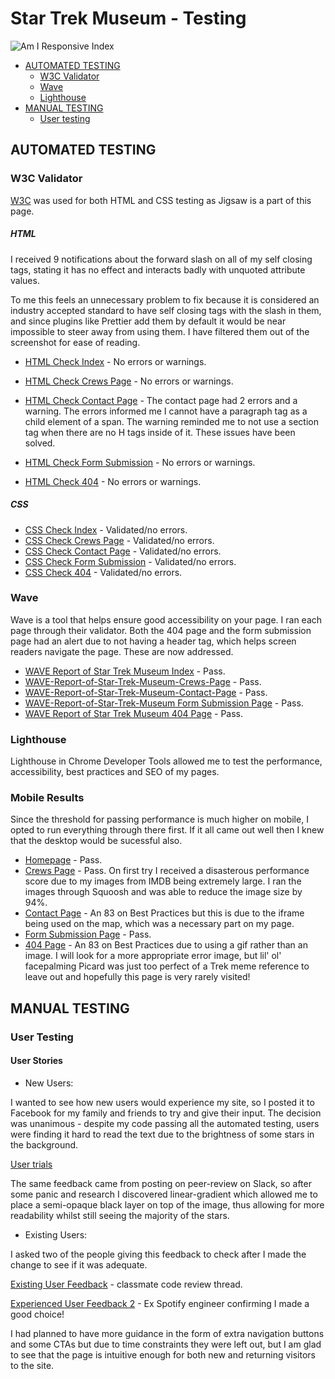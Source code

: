 # Star Trek Museum -  Testing

![Am I Responsive Index](https://github.com/emmy-codes/Star-Trek-Museum/assets/70635859/f6d9256b-dc20-49c0-b1ef-da1b785a9987)

* [AUTOMATED TESTING](#automated-testing)
  * [W3C Validator](#w3c-validator)
  * [Wave](#wave)
  * [Lighthouse](#lighthouse)
* [MANUAL TESTING](#manual-testing)
  * [User testing](#user-testing)

## AUTOMATED TESTING

### W3C Validator

[W3C](https://validator.w3.org/) was used for both HTML and CSS testing as Jigsaw is a part of this page. 

##### HTML

I received 9 notifications about the forward slash on all of my self closing tags, stating it has no effect and interacts badly with unquoted attribute values.

To me this feels an unnecessary problem to fix because it is considered an industry accepted standard to have self closing tags with the slash in them, and since plugins like Prettier add them by default it would be near impossible to steer away from using them. I have filtered them out of the screenshot for ease of reading.

* [HTML Check Index](https://github.com/emmy-codes/Star-Trek-Museum/assets/70635859/09561864-8773-4016-ba10-ee5bff22ff99) - No errors or warnings.
* [HTML Check Crews Page](https://github.com/emmy-codes/Star-Trek-Museum/assets/70635859/bfdc27f6-e838-4b06-ae02-04c915444be8) - No errors or warnings.

* [HTML Check Contact Page](https://github.com/emmy-codes/Star-Trek-Museum/assets/70635859/e14128ad-2d1f-416c-a2ba-cb7a2116fe89) - The contact page had 2 errors and a warning. 
  The errors informed me I cannot have a paragraph tag as a child element of a span. The warning reminded me to not use a section tag when there are no H tags inside of it. These issues have been solved.
  
  
* [HTML Check Form Submission](https://github.com/emmy-codes/Star-Trek-Museum/assets/70635859/9f7be74c-1eb7-4e5e-b202-1879a81a4531) - No errors or warnings.
* [HTML Check 404](https://github.com/emmy-codes/Star-Trek-Museum/assets/70635859/8b5094a7-77ca-4247-bca9-7eb50d3a2f05) - No errors or warnings.
  
##### CSS
  
* [CSS Check Index](https://github.com/emmy-codes/Star-Trek-Museum/assets/70635859/fe8e2a48-0241-4060-ae26-3ac3d5aa718b) - Validated/no errors.
* [CSS Check Crews Page](https://github.com/emmy-codes/Star-Trek-Museum/assets/70635859/3ce4e8b8-c04b-4028-820f-22f2559e431b) - Validated/no errors.
* [CSS Check Contact Page](https://github.com/emmy-codes/Star-Trek-Museum/assets/70635859/6c25a5d4-eec7-4161-9e9f-f6a124d7c9e9) - Validated/no errors.
* [CSS Check Form Submission](https://github.com/emmy-codes/Star-Trek-Museum/assets/70635859/29bf1cc1-eba5-4f07-ab9b-423d4582ab09) - Validated/no errors.
* [CSS Check 404](https://github.com/emmy-codes/Star-Trek-Museum/assets/70635859/1cacffaa-aae5-4f98-84d8-c03dfda176cb) - Validated/no errors.

### Wave

Wave is a tool that helps ensure good accessibility on your page. I ran each page through their validator. 
Both the 404 page and the form submission page had an alert due to not having a header tag, which helps screen readers navigate the page. These are now addressed.

* [WAVE Report of Star Trek Museum Index](https://github.com/emmy-codes/Star-Trek-Museum/assets/70635859/f76a0b08-6e11-4784-9992-ad20dd57a1e5) - Pass.
* [WAVE-Report-of-Star-Trek-Museum-Crews-Page](https://github.com/emmy-codes/Star-Trek-Museum/assets/70635859/c13d94dd-f6c4-456d-956a-08e79fa98fc4) - Pass.
* [WAVE-Report-of-Star-Trek-Museum-Contact-Page](https://github.com/emmy-codes/Star-Trek-Museum/assets/70635859/65156e43-a5a3-434d-adf2-02b62bee5bc4) - Pass.
* [WAVE-Report-of-Star-Trek-Museum Form Submission Page](https://github.com/emmy-codes/Star-Trek-Museum/assets/70635859/d41bb1b5-5d4e-40d9-b9fb-7e31e0717f33) - Pass.
* [WAVE Report of Star Trek Museum 404 Page](https://github.com/emmy-codes/Star-Trek-Museum/assets/70635859/8350d314-9171-4a73-a951-1859c12fa365) - Pass.


### Lighthouse

Lighthouse in Chrome Developer Tools allowed me to test the performance, accessibility, best practices and SEO of my pages.

### Mobile Results

Since the threshold for passing performance is much higher on mobile, I opted to run everything through there first. If it all came out well then I knew that the desktop would be sucessful also.

* [Homepage](https://github.com/emmy-codes/Star-Trek-Museum/assets/70635859/dac80a5f-912a-493a-98e2-c94f4388c6a5) - Pass.
* [Crews Page](https://github.com/emmy-codes/Star-Trek-Museum/assets/70635859/af2d315b-2557-456a-b3c8-0df854d70b73) - Pass. On first try I received a disasterous performance score due to my images from IMDB being extremely large. I ran the images through Squoosh and was able to reduce the image size by 94%.
* [Contact Page](https://github.com/emmy-codes/Star-Trek-Museum/assets/70635859/c52db375-ef1d-4eb4-8090-acc3772377ff) - An 83 on Best Practices but this is due to the iframe being used on the map, which was a necessary part on my page.
* [Form Submission Page](https://github.com/emmy-codes/Star-Trek-Museum/assets/70635859/fe820606-2a53-421b-8b75-49cd23a4dc79) - Pass.
* [404 Page](https://github.com/emmy-codes/Star-Trek-Museum/assets/70635859/84b7c45c-fde0-443a-b0a7-e673e3474c4f) - An 83 on Best Practices due to using a gif rather than an image. I will look for a more appropriate error image, but lil' ol' facepalming Picard was just too perfect of a Trek meme reference to leave out and hopefully this page is very rarely visited!

## MANUAL TESTING

### User Testing

#### User Stories

* New Users:

I wanted to see how new users would experience my site, so I posted it to Facebook for my family and friends to try and give their input. The decision was unanimous - despite my code passing all the automated testing, users were finding it hard to read the text due to the brightness of some stars in the background. 

[User trials](https://github.com/emmy-codes/Star-Trek-Museum/assets/70635859/614878f2-95b0-408b-9f02-7d9de66d629e)

The same feedback came from posting on peer-review on Slack, so after some panic and research I discovered linear-gradient which allowed me to place a semi-opaque black layer on top of the image, thus allowing for more readability whilst still seeing the majority of the stars.

* Existing Users:

I asked two of the people giving this feedback to check after I made the change to see if it was adequate. 

[Existing User Feedback](https://github.com/emmy-codes/Star-Trek-Museum/assets/70635859/f9b625ff-8a3e-4844-a51b-dbc5a022e32b) - classmate code review thread.

[Experienced User Feedback 2](https://github.com/emmy-codes/Star-Trek-Museum/assets/70635859/1fa8e588-fb6d-42ce-82cd-6ca9cad4ad94) - Ex Spotify engineer confirming I made a good choice!

I had planned to have more guidance in the form of extra navigation buttons and some CTAs but due to time constraints they were left out, but I am glad to see that the page is intuitive enough for both new and returning visitors to the site. 
